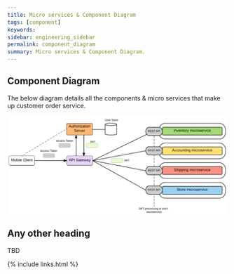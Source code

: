 ```yaml
---
title: Micro services & Component Diagram
tags: [component]
keywords: 
sidebar: engineering_sidebar
permalink: component_diagram
summary: Micro services & Component Diagram.
---
```



## Component Diagram

The below diagram details all the components & micro services that make up customer order service.<br>

<div class="text-center">
<img src="resources/architecture/comp_diag/component.png" />
</div>

## Any other heading
TBD

{% include links.html %}
